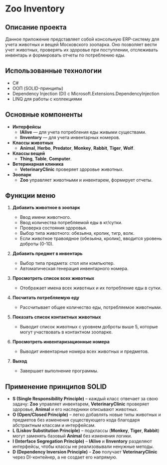 # Zoo Inventory

## Описание проекта
Данное приложение представляет собой консольную ERP-систему для учета животных и вещей Московского зоопарка. 
Оно позволяет вести учет животных, проверять их здоровье при поступлении, отслеживать инвентарь и формировать отчеты по потреблению еды.

## Использованные технологии
- C#
- ООП (SOLID-принципы)
- Dependency Injection (DI) с Microsoft.Extensions.DependencyInjection
- LINQ для работы с коллекциями

## Основные компоненты
- **Интерфейсы**
  - **IAlive** — для учета потребления еды живыми существами.
  - **IInventory** — для учета инвентарных номеров.
- **Классы животных**
  - **Animal**, **Herbo**, **Predator**, **Monkey**, **Rabbit**, **Tiger**, **Wolf**.
- **Классы вещей**
  - **Thing**, **Table**, **Computer**.
- **Ветеринарная клиника**
  - **VeterinaryClinic** проверяет здоровье животных.
- **Зоопарк**
  - **Zoo** управляет животными и инвентарем, формирует отчеты.

## Функции меню
1. **Добавить животное в зоопарк**
   - Ввод имени животного.
   - Ввод количества потребляемой еды в кг/сутки.
   - Проверка состояния здоровья.
   - Выбор типа животного: обезьяна, кролик, тигр, волк.
   - Если животное травоядное (обезьяна, кролик), вводится уровень доброты (0-10).
   
2. **Добавить предмет в инвентарь**
   - Выбор типа предмета: стол или компьютер.
   - Автоматическая генерация инвентарного номера.

3. **Просмотреть список всех животных**
   - Отображает имена всех животных и их потребление еды в сутки.

4. **Посчитать потребляемую еду**
   - Рассчитывает общее количество еды, потребляемое животными.

5. **Показать список контактных животных**
   - Выводит список животных с уровнем доброты выше 5, которые могут участвовать в контактном зоопарке.

6. **Просмотреть инвентаризационные номера**
   - Выводит инвентарные номера всех животных и предметов.

7. **Выход**
   - Завершает выполнение программы.

## Применение принципов SOLID
- **S (Single Responsibility Principle)** – каждый класс отвечает за свою задачу: **Zoo** управляет инвентарем, **VeterinaryClinic** проверяет здоровье, **Animal** и его наследники описывают животных.
- **O (Open/Closed Principle)** – легко добавлять новые типы животных и предметов без изменения существующего кода благодаря абстрактным классам и интерфейсам.
- **L (Liskov Substitution Principle)** – подклассы (**Monkey**, **Tiger**, **Rabbit**) могут заменять базовый **Animal** без изменения логики.
- **I (Interface Segregation Principle)** – **IAlive** и **IInventory** разделяют интерфейсы, чтобы классы не реализовывали ненужные методы.
- **D (Dependency Inversion Principle)** – **Zoo** получает **VeterinaryClinic** через DI-контейнер, а не создает его напрямую.